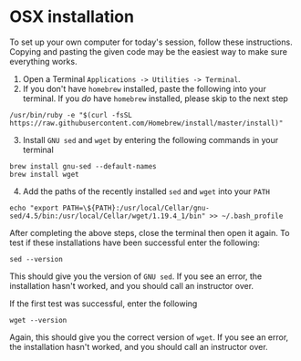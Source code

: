 # OSX installation

To set up your own computer for today's session, follow these instructions.
Copying and pasting the given code may be the easiest way to make sure everything works.

1. Open a Terminal `Applications -> Utilities -> Terminal`.
2. If you don't have `homebrew` installed, paste the following into your terminal. If you *do* have `homebrew` installed, please skip to the next step
```
/usr/bin/ruby -e "$(curl -fsSL https://raw.githubusercontent.com/Homebrew/install/master/install)"
```
3. Install `GNU sed` and `wget` by entering the following commands in your terminal
```
brew install gnu-sed --default-names
brew install wget
```
4. Add the paths of the recently installed `sed` and `wget` into your `PATH`
```
echo "export PATH=\${PATH}:/usr/local/Cellar/gnu-sed/4.5/bin:/usr/local/Cellar/wget/1.19.4_1/bin" >> ~/.bash_profile
```

After completing the above steps, close the terminal then open it again.
To test if these installations have been successful enter the following:
```
sed --version
```
This should give you the version of `GNU sed`.
If you see an error, the installation hasn't worked, and you should call an instructor over.

If the first test was successful, enter the following
```
wget --version
```
Again, this should give you the correct version of `wget`.
If you see an error, the installation hasn't worked, and you should call an instructor over.
